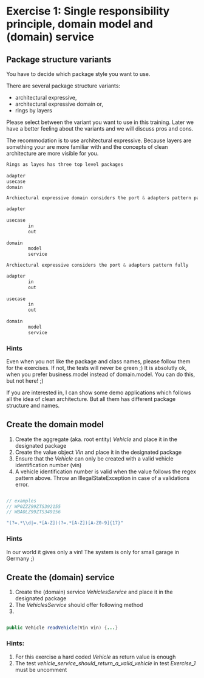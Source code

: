 # Exercise 1: Single responsibility principle, domain model and (domain) service

## Package structure variants
You have to decide which package style you want to use.

There are several package structure variants:
* architectural expressive,
* architectural expressive domain or,
* rings by layers

Please select between the variant you want to use in this training. Later we have a better feeling
about the variants and we will discuss pros and cons.

The recommodation is to use architectural expressive. Because layers are something your are more familiar with and the
concepts of clean architecture are more visible for you.

```java
Rings as layes has three top level packages
        
adapter
usecase
domain

```

```java
Archiectural expressive domain considers the port & adapters pattern partly

adapter
        
usecase 
        in
        out
        
domain
        model
        service

```

```java
Archiectural expressive considers the port & adapters pattern fully

adapter
        in 
        out
        
usecase 
        in
        out
        
domain
        model
        service

```

### Hints
Even when you not like the package and class names, please follow them for the exercises.
If not, the tests will never be green ;)
It is absolutly ok, when you prefer business.model instead of domain.model. You can do this, but not here! ;)

If you are interested in, I can show some demo applications which follows all the idea of clean architecture. But all
them has different package structure and names.

## Create the domain model

1. Create the aggregate (aka. root entity) <i>Vehicle</i> and place it in the designated package
2. Create the value object <i>Vin</i> and place it in the designated package
3. Ensure that the <i>Vehicle</i> can only be created with a valid vehicle identification number (vin)
4. A vehicle identification number is valid when the value follows the regex pattern above. Throw an IllegalStateException in case of a validations error.

```java

// examples
// WP0ZZZ99ZTS392155
// WBAOLZ99ZTS349156

"(?=.*\\d|=.*[A-Z])(?=.*[A-Z])[A-Z0-9]{17}"

```
### Hints
In our world it gives only a vin! The system is only for small garage in Germany ;)


## Create the (domain) service

1. Create the (domain) service <i>VehiclesService</i> and place it in the designated package
2. The <i>VehiclesService</i> should offer following method
3.
```java

public Vehicle readVehicle(Vin vin) {...}

```
### Hints:
1. For this exercise a hard coded <i>Vehicle</i> as return value is enough
2. The test <i>vehicle_service_should_return_a_valid_vehicle</i> in test <i>Exercise_1</i>
   must be uncomment 
